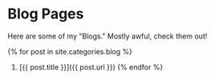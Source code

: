 # Blog Pages
Here are some of my "Blogs." Mostly awful, check them out!

{% for post in site.categories.blog %}
1. [{{ post.title }}]({{ post.url }})
{% endfor %}

